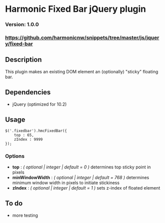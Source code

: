 # Harmonic Fixed Bar jQuery plugin
### Version: 1.0.0
### https://github.com/harmonicnw/snippets/tree/master/js/jquery/fixed-bar

## Description

This plugin makes an existing DOM element an (optionally) "sticky" floating bar.
	
## Dependencies

* jQuery (optimized for 10.2)	
	
## Usage

```
$('.fixedbar').hmcFixedBar({
	top : 65,
	zIndex : 9999
});
```

### Options	

* **top** : *( optional | integer | default = 0 )* determines top sticky point in pixels
* **minWindowWidth** : *( optional | integer | default = 768 )* determines minimum window width in pixels to initiate stickiness
* **zIndex** : *( optional | integer | default = 1 )* sets z-index of floated element
	
## To do

* more testing
